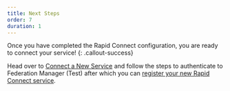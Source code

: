 ```yaml
---
title: Next Steps
order: 7
duration: 1
---
```


Once you have completed the Rapid Connect configuration, you are ready to connect your service!
{: .callout-success}

Head over to [Connect a New Service](/connect-a-service/01-overview) and follow the steps to authenticate to Federation Manager (Test) after which you can [register your new Rapid Connect service](/connect-a-rapid-connect-service/01-overview).
